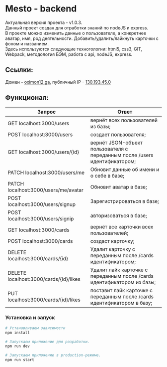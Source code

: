 # Mesto - backend
Актуальная версия проекта - v1.0.3.  
Данный проект создан для отработки знаний по nodeJS и express.  
В проекте можно изменить данные о пользователе, а конкретнее аватар, имя, род деятельности. Добавить/удалить/лайкнуть карточки с фоном и названием.  
Здесь используются следующие техногологии: html5, css3, GIT, Webpack, методология БЭМ, работа с api, nodeJS, express.

## Ссылки:
Домен - [oximon12.ga](http://oximon12.ga/), публичный IP - [130.193.45.0](http://130.193.45.0/)

## Функционал:
| Запрос                            | Ответ                         |
| -------------                     |-------------                |
| GET localhost:3000/users          | вернёт всех пользователей из базы; |
| POST localhost:3000/users          | создает пользователя;|
| GET localhost:3000/users/{id}|   вернёт JSON-объект пользователя с переданным после /users идентификатором;|
| PATCH localhost:3000/users/me      | Обновит данные об имени и о себе в базе;|
| PATCH localhost:3000/users/me/avatar      | Обновит аватар в базе;|
| POST localhost:3000/users/signup   | Зарегистрироваться в базе;|
| POST localhost:3000/users/signip   | авторизоваться в базе;|
| GET localhost:3000/cards          | вернёт все карточки всех пользователей; |
| POST localhost:3000/cards          | создаст карточку; |
| DELETE localhost:3000/cards/{id}         | Удалит карточку с переданным после /cards идентификатором;|
| DELETE localhost:3000/cards/{id}/likes         | Удалит лайк карточке с переданным после /cards идентификатором из базы;|
| PUT localhost:3000/cards/{id}/likes         | поставит лайк карточке с переданным после /cards идентификатором в базу;|

### Установка и запуск

```bash
# Устанавливаем зависимости
npm install

# Запускаем приложение для разработки.
npm run dev

# Запускаем приложение в production-режиме.
npm run start
```
